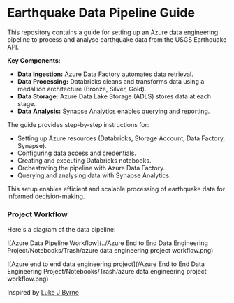 # Earthquake Data Pipeline Guide

This repository contains a guide for setting up an Azure data engineering pipeline to process and analyse earthquake data from the USGS Earthquake API.

**Key Components:**

* **Data Ingestion:** Azure Data Factory automates data retrieval.
* **Data Processing:** Databricks cleans and transforms data using a medallion architecture (Bronze, Silver, Gold).
* **Data Storage:** Azure Data Lake Storage (ADLS) stores data at each stage.
* **Data Analysis:** Synapse Analytics enables querying and reporting.

The guide provides step-by-step instructions for:

* Setting up Azure resources (Databricks, Storage Account, Data Factory, Synapse).
* Configuring data access and credentials.
* Creating and executing Databricks notebooks.
* Orchestrating the pipeline with Azure Data Factory.
* Querying and analysing data with Synapse Analytics.

This setup enables efficient and scalable processing of earthquake data for informed decision-making.

### Project Workflow

Here's a diagram of the data pipeline:

![Azure Data Pipeline Workflow](../Azure End to End Data Engineering Project/Notebooks/Trash/azure data engineering project workflow.png)

![Azure end to end data engineering project](/Azure End to End Data Engineering Project/Notebooks/Trash/azure data engineering project workflow.png)


Inspired by [Luke J Byrne](https://www.youtube.com/watch?v=lyp8rlpJc3k)
